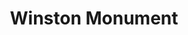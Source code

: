 ---
pid: CH635
title: Winston Monument
location_transcription: Buffalo, NY
zipcode: '19123'
outside_phl: 
neighborhood: Northern Liberties,Loft District
age: '7'
age_range: 6-13
instagram: 
image_file_name: CH_635.jpg
proposal_transcription: 
topic: Brotherly Love,History
topic_summary: 0, 0
type: Conceptual
keywords_other: Winston, monument
credit: 
image_labels: 
twitter: 
facebook: 
permalink: "/monuments/ch635/"
layout: item-page
---